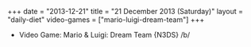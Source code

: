 +++
date = "2013-12-21"
title = "21 December 2013 (Saturday)"
layout = "daily-diet"
video-games = ["mario-luigi-dream-team"]
+++


* Video Game: Mario & Luigi: Dream Team {N3DS} /b/